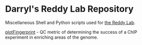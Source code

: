 # Darryl's Reddy Lab Repository
Miscellaneous Shell and Python scripts used for [the Reddy Lab](http://reddylab.org/).

[plotFingerprint](http://deeptools.readthedocs.io/en/latest/content/feature/plotFingerprint_QC_metrics.html) - QC metric of determining the success of a ChIP experiment in enriching areas of the genome. 
